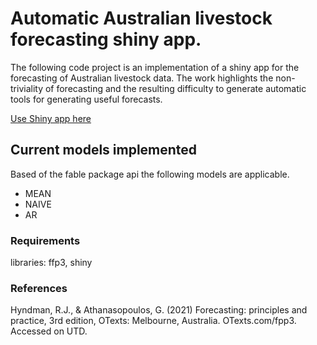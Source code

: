 # Automatic Australian livestock forecasting shiny app.

The following code project is an implementation of a shiny app for the forecasting of Australian livestock data. The work highlights the non-triviality of forecasting and the resulting difficulty to generate automatic tools for generating useful forecasts.  

[Use Shiny app here](https://d8hpi9-harrison-curtis.shinyapps.io/app_cattle/)

## Current models implemented
Based of the fable package api the following models are applicable.

- MEAN
- NAIVE
- AR

### Requirements
libraries: ffp3, shiny

### References

Hyndman, R.J., & Athanasopoulos, G. (2021) Forecasting: principles and practice, 3rd edition, OTexts: Melbourne, Australia. OTexts.com/fpp3. Accessed on UTD.